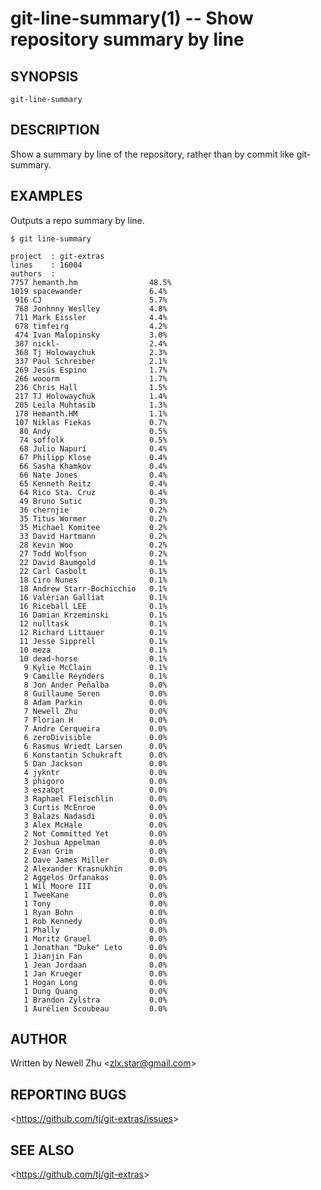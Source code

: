 git-line-summary(1) -- Show repository summary by line
================================

## SYNOPSIS

`git-line-summary`

## DESCRIPTION

Show a summary by line of the repository, rather than by commit like git-summary.

## EXAMPLES

  Outputs a repo summary by line.

    $ git line-summary

    project  : git-extras
    lines    : 16004
    authors  :
    7757 hemanth.hm                48.5%
    1019 spacewander               6.4%
     916 CJ                        5.7%
     768 Jonhnny Weslley           4.8%
     711 Mark Eissler              4.4%
     678 timfeirg                  4.2%
     474 Ivan Malopinsky           3.0%
     387 nickl-                    2.4%
     368 Tj Holowaychuk            2.3%
     337 Paul Schreiber            2.1%
     269 Jesús Espino              1.7%
     266 wooorm                    1.7%
     236 Chris Hall                1.5%
     217 TJ Holowaychuk            1.4%
     205 Leila Muhtasib            1.3%
     178 Hemanth.HM                1.1%
     107 Niklas Fiekas             0.7%
      80 Andy                      0.5%
      74 soffolk                   0.5%
      68 Julio Napurí              0.4%
      67 Philipp Klose             0.4%
      66 Sasha Khamkov             0.4%
      66 Nate Jones                0.4%
      65 Kenneth Reitz             0.4%
      64 Rico Sta. Cruz            0.4%
      49 Bruno Sutic               0.3%
      36 chernjie                  0.2%
      35 Titus Wormer              0.2%
      35 Michael Komitee           0.2%
      33 David Hartmann            0.2%
      28 Kevin Woo                 0.2%
      27 Todd Wolfson              0.2%
      22 David Baumgold            0.1%
      22 Carl Casbolt              0.1%
      18 Ciro Nunes                0.1%
      18 Andrew Starr-Bochicchio   0.1%
      16 Valérian Galliat          0.1%
      16 Riceball LEE              0.1%
      16 Damian Krzeminski         0.1%
      12 nulltask                  0.1%
      12 Richard Littauer          0.1%
      11 Jesse Sipprell            0.1%
      10 meza                      0.1%
      10 dead-horse                0.1%
       9 Kylie McClain             0.1%
       9 Camille Reynders          0.1%
       8 Jon Ander Peñalba         0.0%
       8 Guillaume Seren           0.0%
       8 Adam Parkin               0.0%
       7 Newell Zhu                0.0%
       7 Florian H                 0.0%
       7 Andre Cerqueira           0.0%
       6 zeroDivisible             0.0%
       6 Rasmus Wriedt Larsen      0.0%
       6 Konstantin Schukraft      0.0%
       5 Dan Jackson               0.0%
       4 jykntr                    0.0%
       3 phigoro                   0.0%
       3 eszabpt                   0.0%
       3 Raphael Fleischlin        0.0%
       3 Curtis McEnroe            0.0%
       3 Balazs Nadasdi            0.0%
       3 Alex McHale               0.0%
       2 Not Committed Yet         0.0%
       2 Joshua Appelman           0.0%
       2 Evan Grim                 0.0%
       2 Dave James Miller         0.0%
       2 Alexander Krasnukhin      0.0%
       2 Aggelos Orfanakos         0.0%
       1 Wil Moore III             0.0%
       1 TweeKane                  0.0%
       1 Tony                      0.0%
       1 Ryan Bohn                 0.0%
       1 Rob Kennedy               0.0%
       1 Phally                    0.0%
       1 Moritz Grauel             0.0%
       1 Jonathan "Duke" Leto      0.0%
       1 Jianjin Fan               0.0%
       1 Jean Jordaan              0.0%
       1 Jan Krueger               0.0%
       1 Hogan Long                0.0%
       1 Dung Quang                0.0%
       1 Brandon Zylstra           0.0%
       1 Aurélien Scoubeau         0.0%

## AUTHOR

Written by Newell Zhu &lt;<zlx.star@gmail.com>&gt;

## REPORTING BUGS

&lt;<https://github.com/tj/git-extras/issues>&gt;

## SEE ALSO

&lt;<https://github.com/tj/git-extras>&gt;
